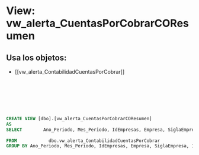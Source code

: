 # View: vw_alerta_CuentasPorCobrarCOResumen

## Usa los objetos:
- [[vw_alerta_ContabilidadCuentasPorCobrar]]

```sql







CREATE VIEW [dbo].[vw_alerta_CuentasPorCobrarCOResumen]
AS
SELECT        Ano_Periodo, Mes_Periodo, IdEmpresas, Empresa, SiglaEmpresa, IDConcepto, Concepto, COUNT(IDSpiga) AS Cantidad, SUM(Saldo) AS Saldo, SUM(Valor) AS Valor, SUM(Diferencia) AS Diferencia 
                        
FROM            dbo.vw_alerta_ContabilidadCuentasPorCobrar
GROUP BY Ano_Periodo, Mes_Periodo, IdEmpresas, Empresa, SiglaEmpresa, IDConcepto, Concepto

```

